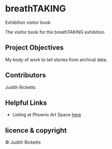 # breathTAKING
Exhibition visitor book


The visitor book for the breathTAKING exhibition

## Project Objectives
My body of work to tell stories from archival data.

## Contributors
Judith Ricketts 


## Helpful Links

* Listing at Phoenix Art Space [here](https://www.phoenixbrighton.org/Events/breathtaking/)  


## licence & copyright
© Judith Ricketts 
